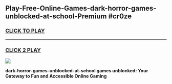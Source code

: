 
## Play-Free-Online-Games-dark-horror-games-unblocked-at-school-Premium #cr0ze
<h3>
<a href="https://premium.freeplayer.one?title=dark-horror-games-unblocked-at-school&ref=8M">CLICK TO PLAY</a></h3>
<hr>

<h3>
<a href="https://premium.freeplayer.one?title=dark-horror-games-unblocked-at-school&ref=8M">CLICK 2 PLAY</a>
  
</h3>

<a href="https://premium.freeplayer.one?title=dark-horror-games-unblocked-at-school&ref=8M"><img src="https://clearcache.store/games.png"></a>


**dark-horror-games-unblocked-at-school games unblocked: Your Gateway to Fun and Accessible Online Gaming**
